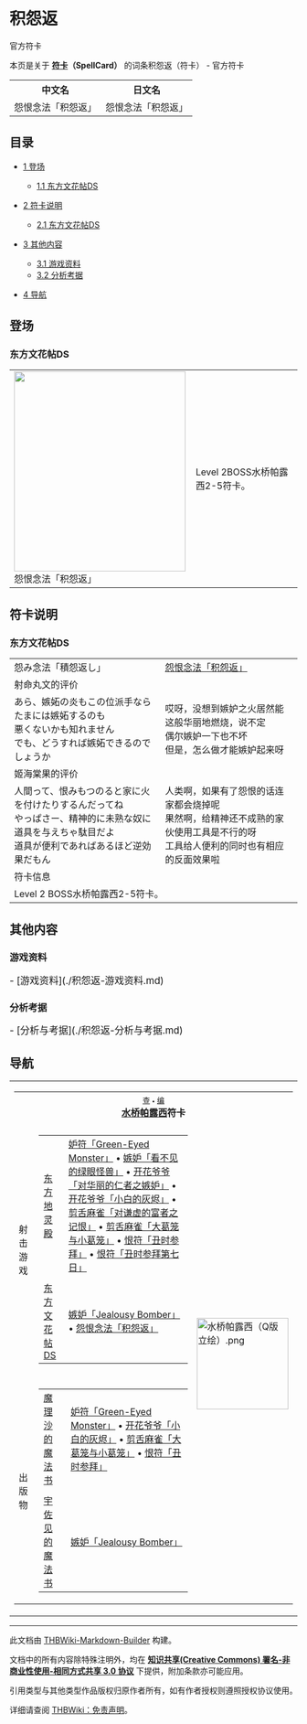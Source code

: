# 积怨返

<!-- source html: G:\repos\THBWiki-Markdown-Builder\THBWikiMarkdown\Temp\main\1\15\ns0%3A%E7%A7%AF%E6%80%A8%E8%BF%94.html -->

官方符卡

本页是关于 **[符卡](./符卡.md#符卡)（SpellCard）** 的词条积怨返（符卡） - 官方符卡

<table>

<tbody><tr>
<th>中文名</th>
<th>日文名
</th></tr>
<tr>
<td>怨恨念法「积怨返」</td>
<td>怨恨念法「积怨返」
</td></tr></tbody></table>


  
  

  


## 目录

- [1 登场](#登场)

  - [1.1 东方文花帖DS](#东方文花帖DS)



- [2 符卡说明](#符卡说明)

  - [2.1 东方文花帖DS](#东方文花帖DS_2)



- [3 其他内容](#其他内容)

  - [3.1 游戏资料](#游戏资料)
  - [3.2 分析考据](#分析考据)



- [4 导航](#导航)





## 登场

### 东方文花帖DS

<table>

<tbody><tr>
<td><div class="thumb tleft"><div class="thumbinner" style="width:302px;"><a href="./文件-怨恨念法「积怨返」（DS文花帖）.jpg.md" class="image"><img alt="" src="https://upload.thwiki.cc/thumb/3/36/%E6%80%A8%E6%81%A8%E5%BF%B5%E6%B3%95%E3%80%8C%E7%A7%AF%E6%80%A8%E8%BF%94%E3%80%8D%EF%BC%88DS%E6%96%87%E8%8A%B1%E5%B8%96%EF%BC%89.jpg/300px-%E6%80%A8%E6%81%A8%E5%BF%B5%E6%B3%95%E3%80%8C%E7%A7%AF%E6%80%A8%E8%BF%94%E3%80%8D%EF%BC%88DS%E6%96%87%E8%8A%B1%E5%B8%96%EF%BC%89.jpg" decoding="async" loading="lazy" width="300" height="350" class="thumbimage" srcset="https://upload.thwiki.cc/3/36/%E6%80%A8%E6%81%A8%E5%BF%B5%E6%B3%95%E3%80%8C%E7%A7%AF%E6%80%A8%E8%BF%94%E3%80%8D%EF%BC%88DS%E6%96%87%E8%8A%B1%E5%B8%96%EF%BC%89.jpg 1.5x" data-file-width="384" data-file-height="448"></a>  <div class="thumbcaption"><div class="magnify"><a href="./文件-怨恨念法「积怨返」（DS文花帖）.jpg.md" class="internal" title="放大"></a></div>怨恨念法「积怨返」</div></div></div>
</td>
<td>
<p>Level 2BOSS水桥帕露西2-5符卡。
</p>
</td></tr></tbody></table>




## 符卡说明

### 东方文花帖DS

<table><tbody><tr class="tt-content-header" id="Level_2-29" data-pos="&#91;&quot;Level 2&quot;,29&#93;"><td class="tt-jah" lang="ja"><div class="poem">怨み念法「積怨返し」</div></td><td class="tt-zhh" lang="zh"><div class="poem"><a href="./怨恨念法「积怨返」.md" class="mw-redirect" title="怨恨念法「积怨返」">怨恨念法「积怨返」</a></div></td></tr><tr class="tt-header" id="Level_2-30" data-pos="&#91;&quot;Level 2&quot;,30&#93;"><td colspan="2" id="射命丸文的评价" class="tt-header" lang="zh"><div class="poem">射命丸文的评价</div></td></tr><tr class="tt-content" id="Level_2-31" data-pos="&#91;&quot;Level 2&quot;,31&#93;"><td class="tt-ja" lang="ja"><div class="poem">あら、嫉妬の炎もこの位派手ならたまには嫉妬するのも<br>悪くないかも知れません<br>でも、どうすれば嫉妬できるのでしょうか</div></td><td class="tt-zh" lang="zh"><div class="poem">哎呀，没想到嫉妒之火居然能这般华丽地燃烧，说不定<br>偶尔嫉妒一下也不坏<br>但是，怎么做才能嫉妒起来呀</div></td></tr><tr class="tt-header" id="Level_2-32" data-pos="&#91;&quot;Level 2&quot;,32&#93;"><td colspan="2" id="姬海棠的评价" class="tt-header" lang="zh"><div class="poem">姬海棠果的评价</div></td></tr><tr class="tt-content" id="Level_2-33" data-pos="&#91;&quot;Level 2&quot;,33&#93;"><td class="tt-ja" lang="ja"><div class="poem">人間って、恨みもつのると家に火を付けたりするんだってね<br>やっぱさー、精神的に未熟な奴に道具を与えちゃ駄目だよ<br>道具が便利であればあるほど逆効果だもん</div></td><td class="tt-zh" lang="zh"><div class="poem">人类啊，如果有了怨恨的话连家都会烧掉呢<br>果然啊，给精神还不成熟的家伙使用工具是不行的呀<br>工具给人便利的同时也有相应的反面效果啦</div></td></tr><tr class="tt-header" id="Level_2-34" data-pos="&#91;&quot;Level 2&quot;,34&#93;"><td colspan="2" id="符卡信息" class="tt-header" lang="zh"><div class="poem">符卡信息</div></td></tr><tr class="tt-text-header" id="Level_2-35" data-pos="&#91;&quot;Level 2&quot;,35&#93;"><td colspan="2" class="tt-text" lang="zh"><div class="poem">Level 2 BOSS水桥帕露西2-5符卡。<br></div></td></tr></tbody></table>



## 其他内容

### 游戏资料
  
<big>
</big>  
<big>- [游戏资料](./积怨返-游戏资料.md)
</big><big></big>  
<big></big>
  


### 分析考据
  
<big>
</big>  
<big>- [分析与考据](./积怨返-分析与考据.md)
</big><big></big>  
<big></big>
  


## 导航

<table><tbody><tr><td><table cellspacing="0" class="nowraplinks mw-collapsible mw-collapsed" style="width:100%;;;"><tbody><tr><th style=";" colspan="3" class="navbox-title"><div class="navbar"><div class="noprint plainlinksneverexpand" style="background-color:transparent; padding:0; font-weight:normal; font-size:80%; white-space:nowrap;"><a href="./模板-水桥符卡导航.md" title="模板:水桥符卡导航"><span style=";;border:none;" title="查看这个模板">查</span></a>&#160;<span style="font-size:80%;">•</span>&#160;<a href="/index.php?title=%E6%A8%A1%E6%9D%BF:%E6%B0%B4%E6%A1%A5%E7%AC%A6%E5%8D%A1%E5%AF%BC%E8%88%AA&amp;action=edit"><span style=";;border:none;" title="您可以编辑这个模板。请在储存变更之前先预览">编</span></a></div></div><span><a href="./水桥帕露西.md" title="水桥帕露西">水桥帕露西</a>符卡</span></th></tr><tr><td></td></tr><tr><td class="navbox-group" style=";;">射击游戏</td><td style=";;" class="navbox-list navbox-odd"><div></div><table cellspacing="0" class="nowraplinks navbox-subgroup" style="width:100%;;;;"><tbody><tr><td class="navbox-group" style=";;"><div><a href="./东方地灵殿.md" title="东方地灵殿">东方地灵殿</a></div></td><td style=";;" class="navbox-list navbox-odd"><div><a href="./妒符「Green-Eyed_Monster」.md" class="mw-redirect" title="妒符「Green-Eyed Monster」">妒符「Green-Eyed Monster」</a> &#8226; <a href="./嫉妒「看不见的绿眼怪兽」.md" class="mw-redirect" title="嫉妒「看不见的绿眼怪兽」">嫉妒「看不见的绿眼怪兽」</a> &#8226; <a href="./开花爷爷「对华丽的仁者之嫉妒」.md" class="mw-redirect" title="开花爷爷「对华丽的仁者之嫉妒」">开花爷爷「对华丽的仁者之嫉妒」</a> &#8226; <a href="./开花爷爷「小白的灰烬」.md" class="mw-redirect" title="开花爷爷「小白的灰烬」">开花爷爷「小白的灰烬」</a> &#8226; <a href="./剪舌麻雀「对谦虚的富者之记恨」.md" class="mw-redirect" title="剪舌麻雀「对谦虚的富者之记恨」">剪舌麻雀「对谦虚的富者之记恨」</a> &#8226; <a href="./剪舌麻雀「大葛笼与小葛笼」.md" class="mw-redirect" title="剪舌麻雀「大葛笼与小葛笼」">剪舌麻雀「大葛笼与小葛笼」</a> &#8226; <a href="./恨符「丑时参拜」.md" class="mw-redirect" title="恨符「丑时参拜」">恨符「丑时参拜」</a> &#8226; <a href="./恨符「丑时参拜第七日」.md" class="mw-redirect" title="恨符「丑时参拜第七日」">恨符「丑时参拜第七日」</a></div></td></tr><tr><td></td></tr><tr><td class="navbox-group" style=";;"><div><a href="./东方文花帖DS.md" title="东方文花帖DS">东方文花帖DS</a></div></td><td style=";;" class="navbox-list navbox-even"><div><a href="./嫉妒「Jealousy_Bomber」.md" class="mw-redirect" title="嫉妒「Jealousy Bomber」">嫉妒「Jealousy Bomber」</a> &#8226; <a href="./怨恨念法「积怨返」.md" class="mw-redirect" title="怨恨念法「积怨返」">怨恨念法「积怨返」</a></div></td></tr></tbody></table><div></div></td><td class="navbox-image" style="" rowspan="3"><a href="./文件-水桥帕露西（Q版立绘）.png.md" class="image"><img alt="水桥帕露西（Q版立绘）.png" src="https://upload.thwiki.cc/thumb/4/47/%E6%B0%B4%E6%A1%A5%E5%B8%95%E9%9C%B2%E8%A5%BF%EF%BC%88Q%E7%89%88%E7%AB%8B%E7%BB%98%EF%BC%89.png/160px-%E6%B0%B4%E6%A1%A5%E5%B8%95%E9%9C%B2%E8%A5%BF%EF%BC%88Q%E7%89%88%E7%AB%8B%E7%BB%98%EF%BC%89.png" decoding="async" loading="lazy" width="160" height="160" srcset="https://upload.thwiki.cc/thumb/4/47/%E6%B0%B4%E6%A1%A5%E5%B8%95%E9%9C%B2%E8%A5%BF%EF%BC%88Q%E7%89%88%E7%AB%8B%E7%BB%98%EF%BC%89.png/240px-%E6%B0%B4%E6%A1%A5%E5%B8%95%E9%9C%B2%E8%A5%BF%EF%BC%88Q%E7%89%88%E7%AB%8B%E7%BB%98%EF%BC%89.png 1.5x, https://upload.thwiki.cc/thumb/4/47/%E6%B0%B4%E6%A1%A5%E5%B8%95%E9%9C%B2%E8%A5%BF%EF%BC%88Q%E7%89%88%E7%AB%8B%E7%BB%98%EF%BC%89.png/320px-%E6%B0%B4%E6%A1%A5%E5%B8%95%E9%9C%B2%E8%A5%BF%EF%BC%88Q%E7%89%88%E7%AB%8B%E7%BB%98%EF%BC%89.png 2x" data-file-width="500" data-file-height="500"></a></td></tr><tr><td></td></tr><tr><td class="navbox-group" style=";;">出版物</td><td style=";;" class="navbox-list navbox-even"><div></div><table cellspacing="0" class="nowraplinks navbox-subgroup" style="width:100%;;;;"><tbody><tr><td class="navbox-group" style=";;"><div><a href="./魔理沙的魔法书.md" class="mw-redirect" title="魔理沙的魔法书">魔理沙的魔法书</a></div></td><td style=";;" class="navbox-list navbox-odd"><div><a href="./妒符「Green-Eyed_Monster」.md" class="mw-redirect" title="妒符「Green-Eyed Monster」">妒符「Green-Eyed Monster」</a> &#8226; <a href="./开花爷爷「小白的灰烬」.md" class="mw-redirect" title="开花爷爷「小白的灰烬」">开花爷爷「小白的灰烬」</a> &#8226; <a href="./剪舌麻雀「大葛笼与小葛笼」.md" class="mw-redirect" title="剪舌麻雀「大葛笼与小葛笼」">剪舌麻雀「大葛笼与小葛笼」</a> &#8226; <a href="./恨符「丑时参拜」.md" class="mw-redirect" title="恨符「丑时参拜」">恨符「丑时参拜」</a></div></td></tr><tr><td></td></tr><tr><td class="navbox-group" style=";;"><div><a href="./宇佐见的魔法书.md" class="mw-redirect" title="宇佐见的魔法书">宇佐见的魔法书</a></div></td><td style=";;" class="navbox-list navbox-even"><div><a href="./嫉妒「Jealousy_Bomber」.md" class="mw-redirect" title="嫉妒「Jealousy Bomber」">嫉妒「Jealousy Bomber」</a></div></td></tr></tbody></table><div></div></td></tr></tbody></table></td></tr></tbody></table>






---

此文档由 [THBWiki-Markdown-Builder](https://github.com/Delsin-Yu/THBWiki-Markdown-Builder) 构建。

文档中的所有内容除特殊注明外，均在 [**知识共享(Creative Commons) 署名-非商业性使用-相同方式共享 3.0 协议**](https://creativecommons.org/licenses/by-sa/3.0/deed.zh-hans) 下提供，附加条款亦可能应用。

引用类型与其他类型作品版权归原作者所有，如有作者授权则遵照授权协议使用。

详细请查阅 [THBWiki：免责声明](https://thbwiki.cc/THBWiki:%E5%85%8D%E8%B4%A3%E5%A3%B0%E6%98%8E)。

